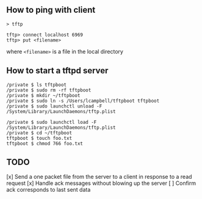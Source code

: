 ## How to ping with client

```
> tftp

tftp> connect localhost 6969
tftp> put <filename>
```

where `<filename>` is a file in the local directory

## How to start a tftpd server

```
/private $ ls tftpboot
/private $ sudo rm -rf tftpboot
/private $ mkdir ~/tftpboot
/private $ sudo ln -s /Users/lcampbell/tftpboot tftpboot
/private $ sudo launchctl unload -F /System/Library/LaunchDaemons/tftp.plist

/private $ sudo launchctl load -F /System/Library/LaunchDaemons/tftp.plist
/private $ cd ~/tftpboot
tftpboot $ touch foo.txt
tftpboot $ chmod 766 foo.txt
```

## TODO

[x] Send a one packet file from the server to a client in response to a read
    request
[x] Handle ack messages without blowing up the server
[ ] Confirm ack corresponds to last sent data
